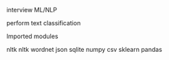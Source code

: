 interview ML/NLP

perform text classification

Imported modules

nltk
nltk wordnet
json
sqlite
numpy
csv
sklearn
pandas




